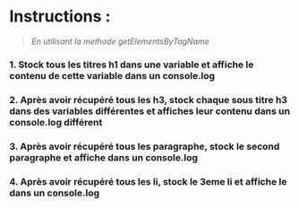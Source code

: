 # Instructions :
>*En utilisant la methode getElementsByTagName*
### 1. Stock tous les titres h1 dans une variable et affiche le contenu de cette variable dans un console.log 
### 2. Après avoir récupéré tous les h3, stock chaque sous titre h3 dans des variables différentes et affiches leur contenu dans un console.log différent
### 3. Après avoir récupéré tous les paragraphe, stock le second paragraphe et affiche dans un console.log
### 4. Après avoir récupéré tous les li, stock le 3eme li et affiche le dans un console.log

